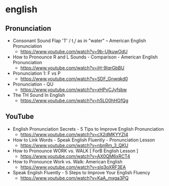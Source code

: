 # english
## Pronunciation
* Consonant Sound Flap 'T' / t̬ / as in "water" – American English Pronunciation
  * https://www.youtube.com/watch?v=9b-UIkuwOdU
* How to Pronounce R and L Sounds - Comparison - American English Pronunciation
  * https://www.youtube.com/watch?v=iH-9lqrGbBU
* Pronunciation 1: F vs P
  * https://www.youtube.com/watch?v=SDF_Gnwqkd0
* Pronunciation - QU
  * https://www.youtube.com/watch?v=xHPvCJyfsbw
* The TH Sound In English
  * https://www.youtube.com/watch?v=h5LO0hHGfQg

## YouTube
* English Pronunciation Secrets - 5 Tips to Improve English Pronunciation
  * https://www.youtube.com/watch?v=cX2dMKYYZI4
* How to Link Words - Speak English Fluently - Pronunciation Lesson
  * https://www.youtube.com/watch?v=nbnRm_3_QKU
* How to Pronounce WORK vs. WALK [ ForB English Lesson ]
  * https://www.youtube.com/watch?v=AX0QM6xRCT4
* How to Pronounce Work vs. Walk: American English
  * https://www.youtube.com/watch?v=slq3oXRF3EA
* Speak English Fluently - 5 Steps to Improve Your English Fluency
  * https://www.youtube.com/watch?v=KaA_mxga3PQ
